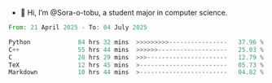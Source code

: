 - 👋 Hi, I’m @Sora-o-tobu, a student major in computer science.

<!--START_SECTION:waka-->

```rust
From: 21 April 2025 - To: 04 July 2025

Python             84 hrs 32 mins  >>>>>>>>>----------------   37.96 %
C++                55 hrs 44 mins  >>>>>>-------------------   25.03 %
C                  28 hrs 29 mins  >>>----------------------   12.79 %
TeX                12 hrs 45 mins  >------------------------   05.73 %
Markdown           10 hrs 44 mins  >------------------------   04.82 %
```

<!--END_SECTION:waka-->

<!---
<img align='center' src='https://raw.githubusercontent.com/Sora-o-tobu/Sora-o-tobu/main/OneLastSora.png' width='410px'>
--->
<!---
Sora-o-tobu/Sora-o-tobu is a ✨ special ✨ repository because its `README.md` (this file) appears on your GitHub profile.
You can click the Preview link to take a look at your changes.
--->
